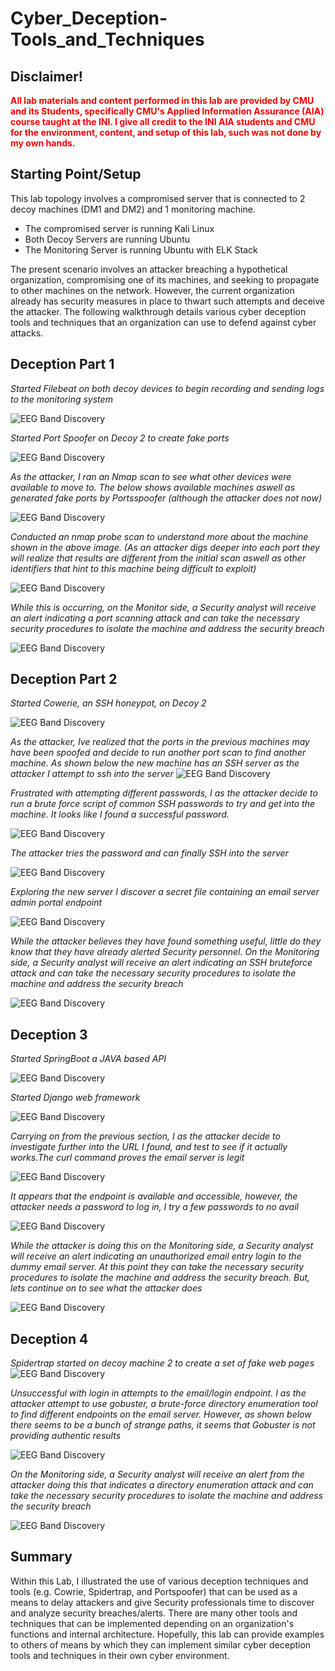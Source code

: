 # Cyber_Deception-Tools_and_Techniques

## Disclaimer!

**<span style="color:red"> All lab materials and content performed in this lab are provided by CMU and its Students, specifically CMU's Applied Information Assurance (AIA) course taught at the INI. I give all credit to the INI AIA students and CMU for the environment, content, and setup of this lab, such was not done by my own hands.</span>**

## Starting Point/Setup

This lab topology involves a compromised server that is connected to 2 decoy machines (DM1 and DM2) and 1 monitoring machine.
- The compromised server is running Kali Linux
- Both Decoy Servers are running Ubuntu
- The Monitoring Server is running Ubuntu with ELK Stack

The present scenario involves an attacker breaching a hypothetical organization, compromising one of its machines, and seeking to propagate to other machines on the network. However, the current organization already has security measures in place to thwart such attempts and deceive the attacker. The following walkthrough details various cyber deception tools and techniques that an organization can use to defend against cyber attacks.

## Deception Part 1

*Started Filebeat on both decoy devices to begin recording and sending logs to the monitoring system*

![EEG Band Discovery](/assets/FileBeatStart.png)


*Started Port Spoofer on Decoy 2 to create fake ports*

![EEG Band Discovery](/assets/PortSpoofingStart.png)


*As the attacker, I ran an Nmap scan to see what other devices were available to move to. The below shows available machines aswell as generated fake ports by Portsspoofer (although the attacker does not now)*

![EEG Band Discovery](/assets/AttackerSpoofedNmapScan.png)


*Conducted an nmap probe scan to understand more about the machine shown in the above image. (As an attacker digs deeper into each port they will realize that results are different from the initial scan aswell as other identifiers that hint to this machine being difficult to exploit)*

![EEG Band Discovery](/assets/NmapProbeSV.png)


*While this is occurring, on the Monitor side, a Security analyst will receive an alert indicating a port scanning attack and can take the necessary security procedures to isolate the machine and address the security breach*

![EEG Band Discovery](/assets/PortScanAttackLogs.png)

## Deception Part 2

*Started Cowerie, an SSH honeypot, on Decoy 2*

![EEG Band Discovery](/assets/CowrieSetup.png)



*As the attacker, Ive realized that the ports in the previous machines may have been spoofed and decide to run another port scan to find another machine. As shown below the new machine has an SSH server as the attacker I attempt to ssh into the server*
![EEG Band Discovery](/assets/SuspectedSpoofAttackerNewScan.png)


*Frustrated with attempting different passwords, I as the attacker decide to run a brute force script of common SSH passwords to try and get into the machine. It looks like I found a successful password.*

![EEG Band Discovery](/assets/BruteForcePasswordScript.png)


*The attacker tries the password and can finally SSH into the server*

![EEG Band Discovery](/assets/BruteForcePasswordSuccessful.png)



*Exploring the new server I discover a secret file containing an email server admin portal endpoint*

![EEG Band Discovery](/assets/AttackerFoundSecretFile.png)


*While the attacker believes they have found something useful, little do they know that they have already alerted Security personnel. On the Monitoring side, a Security analyst will receive an alert indicating an SSH bruteforce attack and can take the necessary security procedures to isolate the machine and address the security breach*

![EEG Band Discovery](/assets/CowrieSSHAttackLogs.png)

## Deception 3


*Started SpringBoot a JAVA based API*

![EEG Band Discovery](/assets/StartSpringBoot.png)



*Started Django web framework*

![EEG Band Discovery](/assets/StartDjangoHoneyPot.png)



*Carrying on from the previous section, I as the attacker decide to investigate further into the URL I found, and test to see if it actually works.The curl command proves the email server is legit*

![EEG Band Discovery](/assets/TestEmailServer.png)


*It appears that the endpoint is available and accessible, however, the attacker needs a password to log in, I try a few passwords to no avail*

![EEG Band Discovery](/assets/EmailEndpoint.png)


*While the attacker is doing this on the Monitoring side, a Security analyst will receive an alert indicating an unauthorized email entry login to the dummy email server. At this point they can take the necessary security procedures to isolate the machine and address the security breach. But, lets continue on to see what the attacker does*

![EEG Band Discovery](/assets/UnauthorizedEmailEntryLog.png)

## Deception 4

*Spidertrap started on decoy machine 2 to create a set of fake web pages*
![EEG Band Discovery](/assets/StartSpiderTrap.png)


*Unsuccessful with login in attempts to the email/login endpoint. I as the attacker attempt to use gobuster, a brute-force directory enumeration tool to find different endpoints on the email server. However, as shown below there seems to be a bunch of strange paths, it seems that Gobuster is not providing authentic results*

![EEG Band Discovery](/assets/GobusterFailure.png)


*On the Monitoring side, a Security analyst will receive an alert from the attacker doing this that indicates a directory enumeration attack and can take the necessary security procedures to isolate the machine and address the security breach*

![EEG Band Discovery](/assets/DirectoryEnumerationLogs.png)


## Summary
Within this Lab, I illustrated the use of various deception techniques and tools (e.g. Cowrie, Spidertrap, and Portspoofer) that can be used as a means to delay attackers and give Security professionals time to discover and analyze security breaches/alerts. There are many other tools and techniques that can be implemented depending on an organization's functions and internal architecture. Hopefully, this lab can provide examples to others of means by which they can implement similar cyber deception tools and techniques in their own cyber environment.
  
